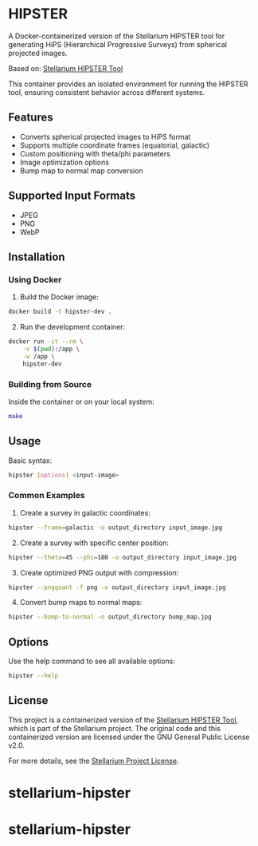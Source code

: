 # HIPSTER

A Docker-containerized version of the Stellarium HIPSTER tool for generating HiPS (Hierarchical Progressive Surveys) from spherical projected images.

Based on: [Stellarium HIPSTER Tool](https://github.com/Stellarium/stellarium-data/tree/master/hipster)

This container provides an isolated environment for running the HIPSTER tool, ensuring consistent behavior across different systems.

## Features

- Converts spherical projected images to HiPS format
- Supports multiple coordinate frames (equatorial, galactic)
- Custom positioning with theta/phi parameters
- Image optimization options
- Bump map to normal map conversion

## Supported Input Formats

- JPEG
- PNG
- WebP

## Installation

### Using Docker

1. Build the Docker image:

```bash
docker build -t hipster-dev .
```

2. Run the development container:

```bash
docker run -it --rm \
    -v $(pwd):/app \
    -w /app \
    hipster-dev
```

### Building from Source

Inside the container or on your local system:

```bash
make
```

## Usage

Basic syntax:

```bash
hipster [options] <input-image>
```

### Common Examples

1. Create a survey in galactic coordinates:

```bash
hipster --frame=galactic -o output_directory input_image.jpg
```

2. Create a survey with specific center position:

```bash
hipster --theta=45 --phi=180 -o output_directory input_image.jpg
```

3. Create optimized PNG output with compression:

```bash
hipster --pngquant -f png -o output_directory input_image.jpg
```

4. Convert bump maps to normal maps:

```bash
hipster --bump-to-normal -o output_directory bump_map.jpg
```

## Options

Use the help command to see all available options:

```bash
hipster --help
```

## License

This project is a containerized version of the [Stellarium HIPSTER Tool](https://github.com/Stellarium/stellarium-data), which is part of the Stellarium project. The original code and this containerized version are licensed under the GNU General Public License v2.0.

For more details, see the [Stellarium Project License](https://github.com/Stellarium/stellarium-data/blob/master/LICENSE).
# stellarium-hipster
# stellarium-hipster
